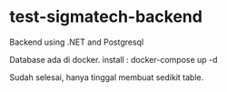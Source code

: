 # test-sigmatech-backend
Backend using .NET and Postgresql

Database ada di docker.
install : docker-compose up -d

Sudah selesai, hanya tinggal membuat sedikit table.
